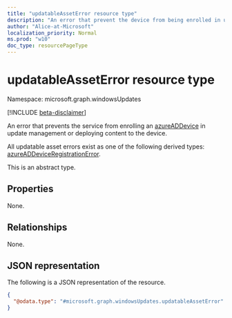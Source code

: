 ```yaml
---
title: "updatableAssetError resource type"
description: "An error that prevent the device from being enrolled in update management or receving deployed content."
author: "Alice-at-Microsoft"
localization_priority: Normal
ms.prod: "w10"
doc_type: resourcePageType
---
```


# updatableAssetError resource type

Namespace: microsoft.graph.windowsUpdates

[!INCLUDE [beta-disclaimer](../../includes/beta-disclaimer.md)]

An error that prevents the service from enrolling an [azureADDevice](../resources/windowsupdates-azureaddevice.md) in update management or deploying content to the device.

All updatable asset errors exist as one of the following derived types: [azureADDeviceRegistrationError](../resources/windowsupdates-azureaddeviceregistrationerror.md).

This is an abstract type.

## Properties
None.

## Relationships
None.

## JSON representation
The following is a JSON representation of the resource.
<!-- {
  "blockType": "resource",
  "@odata.type": "microsoft.graph.windowsUpdates.updatableAssetError"
}
-->
``` json
{
  "@odata.type": "#microsoft.graph.windowsUpdates.updatableAssetError"
}
```

